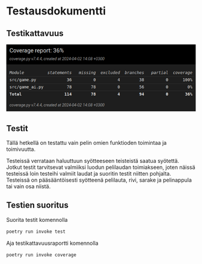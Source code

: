 # Testausdokumentti

## Testikattavuus

![Testikattavuus](./imgs/coveragereport.png)

## Testit

Tällä hetkellä on testattu vain pelin omien funktioden toimintaa ja toimivuutta.

Testeissä verrataan haluuttuun syötteeseen teisteistä saatua syötettä. Jotkut testit tarvitsevat valmiiksi luodun pelilaudan toimiakseen, joten näissä testeissä loin testeihi valmiit laudat ja suoritin testit niitten pohjalta. Testeissä on pääsääntöisesti syötteenä pelilauta, rivi, sarake ja pelinappula tai vain osa niistä.

## Testien suoritus

Suorita testit komennolla

```bash
poetry run invoke test
```

Aja testikattavuusraportti komennolla
```bash
poetry run invoke coverage
```